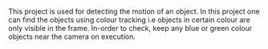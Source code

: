This project is used for detecting the motion of an object.
In this project one can find the objects using colour tracking i.e objects in certain colour are only visible in the frame.
In-order to check, keep any blue or green colour objects near the camera on execution.
